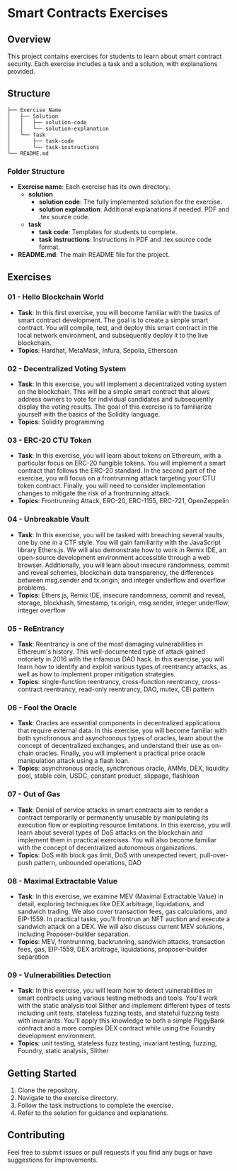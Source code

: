 # Smart Contracts Exercises

## Overview

This project contains exercises for students to learn about smart contract security. Each exercise includes a task and a solution, with explanations provided.

## Structure

```
├── Exercise Name
│   ├── Solution
│   │   ├── solution-code
│   │   └── solution-explanation
│   └── Task
│       ├── task-code
│       └── task-instructions
└── README.md
```

### Folder Structure

- **Exercise name**: Each exercise has its own directory.
    - **solution**
        - **solution code**: The fully implemented solution for the exercise.
        - **solution explanation**: Additional explanations if needed. PDF and .tex source code.
    - **task**
        - **task code**: Templates for students to complete.
        - **task instructions**: Instructions in PDF and .tex source code format.
- **README.md**: The main README file for the project.

## Exercises

### 01 - Hello Blockchain World
- **Task**: In this first exercise, you will become familiar with the basics of smart contract development. The goal is to create a simple smart contract. You will compile, test, and deploy this smart contract in the local network environment, and subsequently deploy it to the live blockchain.
- **Topics**: Hardhat, MetaMask, Infura, Sepolia, Etherscan

### 02 - Decentralized Voting System
- **Task**: In this exercise, you will implement a decentralized voting system on the blockchain. This will be a simple smart contract that allows address owners to vote for individual candidates and subsequently display the voting results. The goal of this exercise is to familiarize yourself with the basics of the Solidity language.
- **Topics**: Solidity programming

### 03 - ERC-20 CTU Token
- **Task**: In this exercise, you will learn about tokens on Ethereum, with a particular focus on ERC-20 fungible tokens. You will implement a smart contract that follows the ERC-20 standard. In the second part of the exercise, you will focus on a frontrunning attack targeting your CTU token contract. Finally, you will need to consider implementation changes to mitigate the risk of a frontrunning attack.
- **Topics**: Frontrunning Attack, ERC-20, ERC-1155, ERC-721, OpenZeppelin

### 04 - Unbreakable Vault
- **Task**: In this exercise, you will be tasked with breaching several vaults, one by one in a CTF style. You will gain familiarity with the JavaScript library Ethers.js. We will also demonstrate how to work in Remix IDE, an open-source development environment accessible through a web browser. Additionally, you will learn about insecure randomness, commit and reveal schemes, blockchain data transparency, the differences between msg.sender and tx.origin, and integer underflow and overflow problems.
- **Topics**: Ethers.js, Remix IDE, insecure randomness, commit and reveal, storage, blockhash, timestamp, tx.origin, msg.sender, integer underflow, integer overflow

### 05 - ReEntrancy
- **Task**: Reentrancy is one of the most damaging vulnerabilities in Ethereum's history. This well-documented type of attack gained notoriety in 2016 with the infamous DAO hack. In this exercise, you will learn how to identify and exploit various types of reentrancy attacks, as well as how to implement proper mitigation strategies.
- **Topics**: single-function reentrancy, cross-function reentrancy, cross-contract reentrancy, read-only reentrancy, DAO, mutex, CEI pattern

### 06 - Fool the Oracle
- **Task**: Oracles are essential components in decentralized applications that require external data. In this exercise, you will become familiar with both synchronous and asynchronous types of oracles, learn about the concept of decentralized exchanges, and understand their use as on-chain oracles. Finally, you will implement a practical price oracle manipulation attack using a flash loan.
- **Topics**: asynchronous oracle, synchronous oracle, AMMs, DEX, liquidity pool, stable coin, USDC, constant product, slippage, flashloan

### 07 - Out of Gas
- **Task**: Denial of service attacks in smart contracts aim to render a contract temporarily or permanently unusable by manipulating its execution flow or exploiting resource limitations. In this exercise, you will learn about several types of DoS attacks on the blockchain and implement them in practical exercises. You will also become familiar with the concept of decentralized autonomous organizations.
- **Topics**: DoS with block gas limit, DoS with unexpected revert, pull-over-push pattern, unbounded operations, DAO

### 08 - Maximal Extractable Value
- **Task**: In this exercise, we examine MEV (Maximal Extractable Value) in detail, exploring techniques like DEX arbitrage, liquidations, and sandwich trading. We also cover transaction fees, gas calculations, and EIP-1559. In practical tasks, you'll frontrun an NFT auction and execute a sandwich attack on a DEX. We will also discuss current MEV solutions, including Proposer-builder separation.
- **Topics**: MEV, frontrunning, backrunning, sandwich attacks, transaction fees, gas, EIP-1559, DEX arbitrage, liquidations, proposer-builder separation

### 09 - Vulnerabilities Detection
- **Task**: In this exercise, you will learn how to detect vulnerabilities in smart contracts using various testing methods and tools. You'll work with the static analysis tool Slither and implement different types of tests including unit tests, stateless fuzzing tests, and stateful fuzzing tests with invariants. You'll apply this knowledge to both a simple PiggyBank contract and a more complex DEX contract while using the Foundry development environment.
- **Topics**: unit testing, stateless fuzz testing, invariant testing, fuzzing, Foundry, static analysis, Slither


## Getting Started

1. Clone the repository.
2. Navigate to the exercise directory.
3. Follow the task instructions to complete the exercise.
4. Refer to the solution for guidance and explanations.

## Contributing

Feel free to submit issues or pull requests if you find any bugs or have suggestions for improvements.